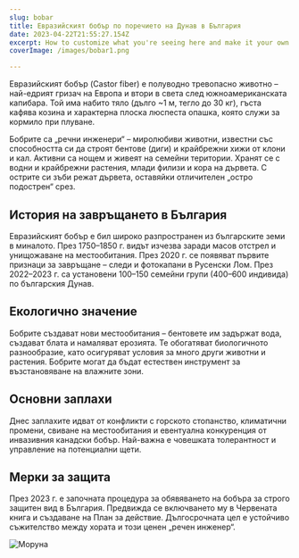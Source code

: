 ```yaml
---
slug: bobar
title: Евразийският бобър по поречието на Дунав в България
date: 2023-04-22T21:55:27.154Z
excerpt: How to customize what you're seeing here and make it your own.
coverImage: /images/bobar1.png

---
```


Евразийският бобър (Castor fiber) е полуводно тревопасно животно – най-едрият гризач на Европа и втори в света след южноамериканската капибара. Той има набито тяло (дълго ~1 м, тегло до 30 кг), гъста кафява козина и характерна плоска люспеста опашка, която служи за кормило при плуване.

Бобрите са „речни инженери“ – миролюбиви животни, известни със способността си да строят бентове (диги) и крайбрежни хижи от клони и кал. Активни са нощем и живеят на семейни територии. Хранят се с водни и крайбрежни растения, млади филизи и кора на дървета. С острите си зъби режат дървета, оставяйки отличителен „остро подострен“ срез.

## История на завръщането в България
Евразийският бобър е бил широко разпространен из българските земи в миналото. През 1750–1850 г. видът изчезва заради масов отстрел и унищожаване на местообитания. През 2020 г. се появяват първите признаци за завръщане – следи и фотокапани в Русенски Лом. През 2022–2023 г. са установени 100–150 семейни групи (400–600 индивида) по българския Дунав.

## Екологично значение
Бобрите създават нови местообитания – бентовете им задържат вода, създават блата и намаляват ерозията. Те обогатяват биологичното разнообразие, като осигуряват условия за много други животни и растения. Бобрите могат да бъдат естествен инструмент за възстановяване на влажните зони.

## Основни заплахи
Днес заплахите идват от конфликти с горското стопанство, климатични промени, свиване на местообитания и евентуална конкуренция от инвазивния канадски бобър. Най-важна е човешката толерантност и управление на потенциални щети.

## Мерки за защита
През 2023 г. е започната процедура за обявяването на бобъра за строго защитен вид в България. Предвижда се включването му в Червената книга и създаване на План за действие. Дългосрочната цел е устойчиво съжителство между хората и този ценен „речен инженер“.


![Моруна](/images/bobar2.png)  
